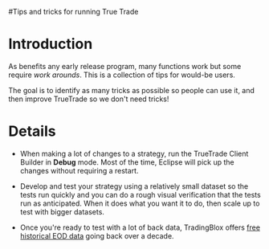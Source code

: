 #Tips and tricks for running True Trade

# Introduction #

As benefits any early release program, many functions work but some require _work arounds_.  This is a collection of tips for would-be users.

The goal is to identify as many tricks as possible so people can use it, and then improve TrueTrade so we don't need tricks!

# Details #

  * When making a lot of changes to a strategy, run the TrueTrade Client Builder in **Debug** mode.  Most of the time, Eclipse will pick up the changes without requiring a restart.

  * Develop and test your strategy using a relatively small dataset so the tests run quickly and you can do a rough visual verification that the tests run as anticipated.  When it does what you want it to do, then scale up to test with bigger datasets.

  * Once you're ready to test with a lot of back data, TradingBlox offers [free historical EOD data](http://www.tradingblox.com/tradingblox/free-historical-data.htm) going back over a decade.